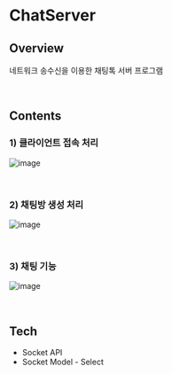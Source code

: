 # ChatServer

## Overview
네트워크 송수신을 이용한 채팅톡 서버 프로그램

<br>

## Contents

### 1) 클라이언트 접속 처리

![image](https://user-images.githubusercontent.com/51254582/212474163-ce411433-69e9-4477-9f7f-97ff65113db4.png)


<br>

### 2) 채팅방 생성 처리

![image](https://user-images.githubusercontent.com/51254582/212474173-a36a7b56-548f-4a58-b08d-f37aa26249de.png)

<br>

### 3) 채팅 기능

![image](https://user-images.githubusercontent.com/51254582/212474180-ff07e3bf-c0e0-40e9-a93b-d1ae76ba601e.png)

<br>

## Tech
* Socket API
* Socket Model - Select
